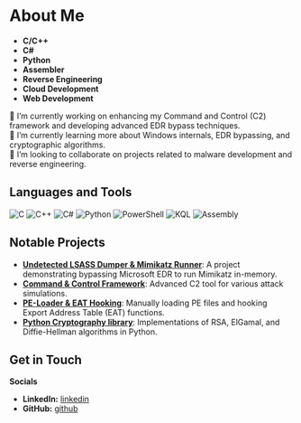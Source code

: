 # About Me

- **C/C++**
- **C#**
- **Python**
- **Assembler**
- **Reverse Engineering**
- **Cloud Development**
- **Web Development**

🔭 I’m currently working on enhancing my Command and Control (C2) framework and developing advanced EDR bypass techniques.  
🌱 I’m currently learning more about Windows internals, EDR bypassing, and cryptographic algorithms.  
👯 I’m looking to collaborate on projects related to malware development and reverse engineering.   


## Languages and Tools

<p align="left">
  <img src="https://img.shields.io/badge/C-A8B9CC?style=for-the-badge&logo=c&logoColor=white" alt="C" />
  <img src="https://img.shields.io/badge/C++-00599C?style=for-the-badge&logo=c%2B%2B&logoColor=white" alt="C++" />
  <img src="https://img.shields.io/badge/C%23-239120?style=for-the-badge&logo=c-sharp&logoColor=white" alt="C#" />
  <img src="https://img.shields.io/badge/Python-3776AB?style=for-the-badge&logo=python&logoColor=white" alt="Python" />
  <img src="https://img.shields.io/badge/PowerShell-5391FE?style=for-the-badge&logo=powershell&logoColor=white" alt="PowerShell" />
  <img src="https://img.shields.io/badge/KQL-000000?style=for-the-badge&logo=microsoft&logoColor=white" alt="KQL" />
  <img src="https://img.shields.io/badge/Assembly-525252?style=for-the-badge&logo=assembly&logoColor=white" alt="Assembly" />
</p>

## Notable Projects

- **[Undetected LSASS Dumper & Mimikatz Runner](https://github.com/ahron-chet/Guard-Bypass-Toolkit-LSASS-Dumper-and-Mimikatz-Runner)**: A project demonstrating bypassing Microsoft EDR to run Mimikatz in-memory.
- **[Command & Control Framework](https://github.com/ahron-chet/NeptoonC2)**: Advanced C2 tool for various attack simulations.
- **[PE-Loader & EAT Hooking](https://github.com/ahron-chet/EAT-Functions-Hooking)**: Manually loading PE files and hooking Export Address Table (EAT) functions.
- **[Python Cryptography library](https://github.com/ahron-chet/Asymmetric-encryption-algorithms-RSA-Elgamal-Diffie-Hellman)**: Implementations of RSA, ElGamal, and Diffie-Hellman algorithms in Python.

## Get in Touch

**Socials**
- **LinkedIn:** [linkedin](https://www.linkedin.com/in/aharon-chetrit-436886267/)
- **GitHub:** [github](https://github.com/ahron-chet)

